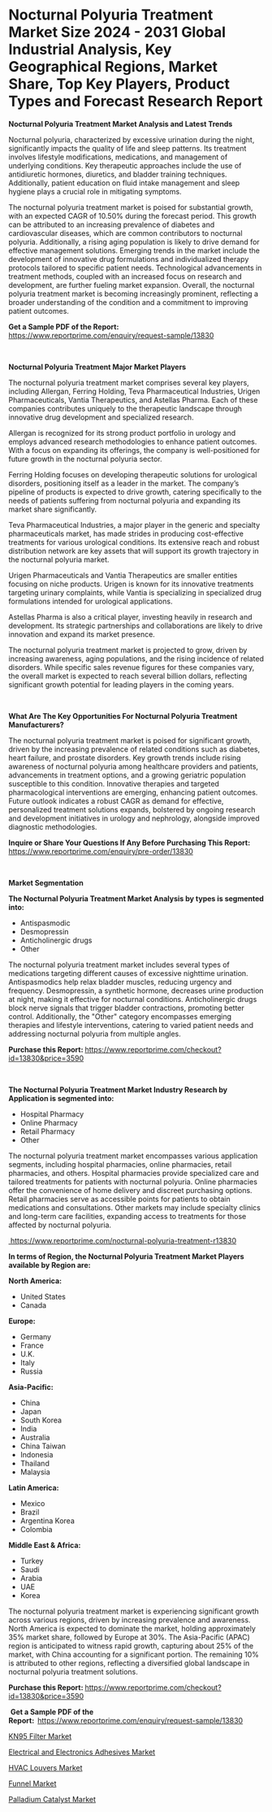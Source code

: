 <p><h1>Nocturnal Polyuria Treatment Market Size 2024 - 2031 Global Industrial Analysis, Key Geographical Regions, Market Share, Top Key Players, Product Types and Forecast Research Report</h1></p><p><strong>Nocturnal Polyuria Treatment Market Analysis and Latest Trends</strong></p>
<p><p>Nocturnal polyuria, characterized by excessive urination during the night, significantly impacts the quality of life and sleep patterns. Its treatment involves lifestyle modifications, medications, and management of underlying conditions. Key therapeutic approaches include the use of antidiuretic hormones, diuretics, and bladder training techniques. Additionally, patient education on fluid intake management and sleep hygiene plays a crucial role in mitigating symptoms.</p><p>The nocturnal polyuria treatment market is poised for substantial growth, with an expected CAGR of 10.50% during the forecast period. This growth can be attributed to an increasing prevalence of diabetes and cardiovascular diseases, which are common contributors to nocturnal polyuria. Additionally, a rising aging population is likely to drive demand for effective management solutions. Emerging trends in the market include the development of innovative drug formulations and individualized therapy protocols tailored to specific patient needs. Technological advancements in treatment methods, coupled with an increased focus on research and development, are further fueling market expansion. Overall, the nocturnal polyuria treatment market is becoming increasingly prominent, reflecting a broader understanding of the condition and a commitment to improving patient outcomes.</p></p>
<p><strong>Get a Sample PDF of the Report:&nbsp;</strong> <a href="https://www.reportprime.com/enquiry/request-sample/13830">https://www.reportprime.com/enquiry/request-sample/13830</a></p>
<p>&nbsp;</p>
<p><strong>Nocturnal Polyuria Treatment Major Market Players</strong></p>
<p><p>The nocturnal polyuria treatment market comprises several key players, including Allergan, Ferring Holding, Teva Pharmaceutical Industries, Urigen Pharmaceuticals, Vantia Therapeutics, and Astellas Pharma. Each of these companies contributes uniquely to the therapeutic landscape through innovative drug development and specialized research.</p><p>Allergan is recognized for its strong product portfolio in urology and employs advanced research methodologies to enhance patient outcomes. With a focus on expanding its offerings, the company is well-positioned for future growth in the nocturnal polyuria sector.</p><p>Ferring Holding focuses on developing therapeutic solutions for urological disorders, positioning itself as a leader in the market. The company’s pipeline of products is expected to drive growth, catering specifically to the needs of patients suffering from nocturnal polyuria and expanding its market share significantly.</p><p>Teva Pharmaceutical Industries, a major player in the generic and specialty pharmaceuticals market, has made strides in producing cost-effective treatments for various urological conditions. Its extensive reach and robust distribution network are key assets that will support its growth trajectory in the nocturnal polyuria market.</p><p>Urigen Pharmaceuticals and Vantia Therapeutics are smaller entities focusing on niche products. Urigen is known for its innovative treatments targeting urinary complaints, while Vantia is specializing in specialized drug formulations intended for urological applications.</p><p>Astellas Pharma is also a critical player, investing heavily in research and development. Its strategic partnerships and collaborations are likely to drive innovation and expand its market presence.</p><p>The nocturnal polyuria treatment market is projected to grow, driven by increasing awareness, aging populations, and the rising incidence of related disorders. While specific sales revenue figures for these companies vary, the overall market is expected to reach several billion dollars, reflecting significant growth potential for leading players in the coming years.</p></p>
<p>&nbsp;</p>
<p><strong>What Are The Key Opportunities For Nocturnal Polyuria Treatment Manufacturers?</strong></p>
<p><p>The nocturnal polyuria treatment market is poised for significant growth, driven by the increasing prevalence of related conditions such as diabetes, heart failure, and prostate disorders. Key growth trends include rising awareness of nocturnal polyuria among healthcare providers and patients, advancements in treatment options, and a growing geriatric population susceptible to this condition. Innovative therapies and targeted pharmacological interventions are emerging, enhancing patient outcomes. Future outlook indicates a robust CAGR as demand for effective, personalized treatment solutions expands, bolstered by ongoing research and development initiatives in urology and nephrology, alongside improved diagnostic methodologies.</p></p>
<p><strong>Inquire or Share Your Questions If Any Before Purchasing This Report:</strong> <a href="https://www.reportprime.com/enquiry/pre-order/13830">https://www.reportprime.com/enquiry/pre-order/13830</a></p>
<p>&nbsp;</p>
<p><strong>Market Segmentation</strong></p>
<p><strong>The Nocturnal Polyuria Treatment Market Analysis by types is segmented into:</strong></p>
<p><ul><li>Antispasmodic</li><li>Desmopressin</li><li>Anticholinergic drugs</li><li>Other</li></ul></p>
<p><p>The nocturnal polyuria treatment market includes several types of medications targeting different causes of excessive nighttime urination. Antispasmodics help relax bladder muscles, reducing urgency and frequency. Desmopressin, a synthetic hormone, decreases urine production at night, making it effective for nocturnal conditions. Anticholinergic drugs block nerve signals that trigger bladder contractions, promoting better control. Additionally, the "Other" category encompasses emerging therapies and lifestyle interventions, catering to varied patient needs and addressing nocturnal polyuria from multiple angles.</p></p>
<p><strong>Purchase this Report:&nbsp;</strong><a href="https://www.reportprime.com/checkout?id=13830&price=3590">https://www.reportprime.com/checkout?id=13830&price=3590</a></p>
<p>&nbsp;</p>
<p><strong>The Nocturnal Polyuria Treatment Market Industry Research by Application is segmented into:</strong></p>
<p><ul><li>Hospital Pharmacy</li><li>Online Pharmacy</li><li>Retail Pharmacy</li><li>Other</li></ul></p>
<p><p>The nocturnal polyuria treatment market encompasses various application segments, including hospital pharmacies, online pharmacies, retail pharmacies, and others. Hospital pharmacies provide specialized care and tailored treatments for patients with nocturnal polyuria. Online pharmacies offer the convenience of home delivery and discreet purchasing options. Retail pharmacies serve as accessible points for patients to obtain medications and consultations. Other markets may include specialty clinics and long-term care facilities, expanding access to treatments for those affected by nocturnal polyuria.</p></p>
<p><a href="https://www.reportprime.com/nocturnal-polyuria-treatment-r13830">&nbsp;https://www.reportprime.com/nocturnal-polyuria-treatment-r13830</a></p>
<p><strong>In terms of Region, the Nocturnal Polyuria Treatment Market Players available by Region are:</strong></p>
<p>
    <p> <strong> North America: </strong>
        <ul>
            <li>United States</li>
            <li>Canada</li>
        </ul>
        </p> 
    <p> <strong> Europe: </strong>
        <ul>
            <li>Germany</li>
            <li>France</li>
            <li>U.K.</li>
            <li>Italy</li>
            <li>Russia</li>
        </ul>
        </p> 
    <p> <strong> Asia-Pacific: </strong>
        <ul>
            <li>China</li>
            <li>Japan</li>
            <li>South Korea</li>
            <li>India</li>
            <li>Australia</li>
            <li>China Taiwan</li>
            <li>Indonesia</li>
            <li>Thailand</li>
            <li>Malaysia</li>
        </ul>
        </p> 
    <p> <strong> Latin America: </strong>
        <ul>
            <li>Mexico</li>
            <li>Brazil</li>
            <li>Argentina Korea</li>
            <li>Colombia</li>
        </ul>
        </p> 
    <p> <strong> Middle East & Africa: </strong>
        <ul>
            <li>Turkey</li>
            <li>Saudi</li>
            <li>Arabia</li>
            <li>UAE</li>
            <li>Korea</li>
        </ul>
    </p>
    </p>
<p><p>The nocturnal polyuria treatment market is experiencing significant growth across various regions, driven by increasing prevalence and awareness. North America is expected to dominate the market, holding approximately 35% market share, followed by Europe at 30%. The Asia-Pacific (APAC) region is anticipated to witness rapid growth, capturing about 25% of the market, with China accounting for a significant portion. The remaining 10% is attributed to other regions, reflecting a diversified global landscape in nocturnal polyuria treatment solutions.</p></p>
<p><strong>Purchase this Report: </strong><a href="https://www.reportprime.com/checkout?id=13830&price=3590">https://www.reportprime.com/checkout?id=13830&price=3590</a></p>
<p>&nbsp;<strong>Get a Sample PDF of the Report:&nbsp;&nbsp;</strong><a href="https://www.reportprime.com/enquiry/request-sample/13830">https://www.reportprime.com/enquiry/request-sample/13830</a></p>
<p><strong></strong></p>
<p><p><a href="https://medium.com/@shanieprice69879/global-kn95-filter-market-share-and-growth-opportunities-and-market-size-growing-with-a-cagr-of-11-994eb3e0aa4c">KN95 Filter Market</a></p><p><a href="https://issuu.com/reportprime-2/docs/electrical-and-electronics-adhesive_04e53d0862792e">Electrical and Electronics Adhesives Market</a></p><p><a href="https://medium.com/@shanieprice69879/the-growth-of-the-hvac-louvers-market-has-been-significant-driven-by-various-critical-factors-62d4b4889ca2">HVAC Louvers Market</a></p><p><a href="https://www.linkedin.com/pulse/global-funnel-market-exploring-share-trends-future-growth-fhode?trackingId=v0uegx3fSOq8yb45am8MvQ%3D%3D">Funnel Market</a></p><p><a href="https://issuu.com/reportprime-2/docs/palladium-catalyst-market-size-2030_642c588ea2af33">Palladium Catalyst Market</a></p></p>